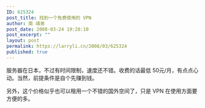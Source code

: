 ```yaml
---
ID: 625324
post_title: 找到一个免费使用的 VPN
author: 南 靖男
post_date: 2008-03-24 19:28:10
post_excerpt: ""
layout: post
permalink: https://larryli.cn/2008/03/625324
published: true
---
```

服务器在日本，不过有时间限制，速度还不错。收费的话最低 50元/月，有点点心动。当然，前提条件是自个先赚到钱。

另外，这个价格似乎也可以租用一个不错的国外空间了，只是 VPN 在使用方面要方便的多。